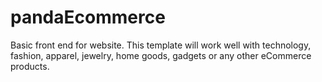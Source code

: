 # pandaEcommerce
Basic front end for website. This template will work well with technology, fashion, apparel, jewelry,  home goods, gadgets or any other eCommerce products. 
